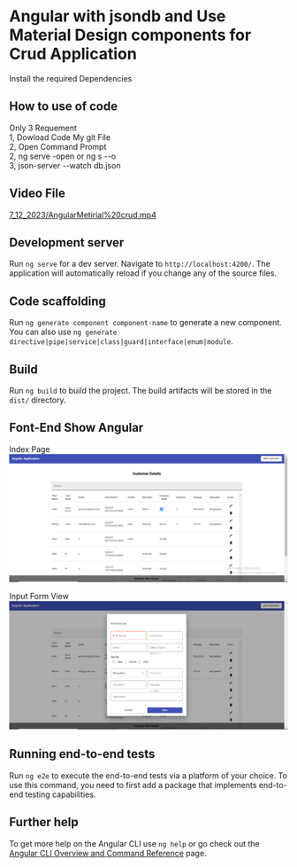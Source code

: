 # Angular with jsondb and Use Material Design components for Crud Application

Install the required Dependencies

## How to use of code
Only 3 Requement <br>
  1, Dowload Code My git File </br>
  2, Open Command Prompt </br>
  2, ng serve -open or ng s --o  </br>
  3, json-server --watch db.json</br>

## Video File
[7_12_2023/AngularMetirial%20crud.mp4](https://github.com/NishanAkterRaj/All_Picture-and-Video-File/blob/f6009c5fc660f07ee30c2251857542dea1c2869f/7_12_2023/AngularMetirial%20crud.mp4)

## Development server

Run `ng serve` for a dev server. Navigate to `http://localhost:4200/`. The application will automatically reload if you change any of the source files.

## Code scaffolding

Run `ng generate component component-name` to generate a new component. You can also use `ng generate directive|pipe|service|class|guard|interface|enum|module`.

## Build

Run `ng build` to build the project. The build artifacts will be stored in the `dist/` directory.
 

## Font-End Show Angular
Index Page 
![7_12_2023/output1.PNG](https://github.com/NishanAkterRaj/All_Picture/blob/cd917138274b71ee27e78127e5118fed982cb1b0/7_12_2023/output1.PNG) 


 Input Form View
![7_12_2023/output 2.PNG](https://github.com/NishanAkterRaj/All_Picture/blob/cd917138274b71ee27e78127e5118fed982cb1b0/7_12_2023/output%202.PNG) 
## Running end-to-end tests

Run `ng e2e` to execute the end-to-end tests via a platform of your choice. To use this command, you need to first add a package that implements end-to-end testing capabilities.

## Further help

To get more help on the Angular CLI use `ng help` or go check out the [Angular CLI Overview and Command Reference](https://angular.io/cli) page.
